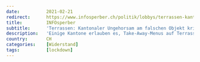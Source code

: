 ```yaml
---
date:          2021-02-21
redirect:      https://www.infosperber.ch/politik/lobbys/terrassen-kantonaler-ungehorsam-am-falschen-objekt-kritisiert/
title:         INFOsperber
subtitle:      'Terrassen: Kantonaler Ungehorsam am falschen Objekt kritisiert'
description:   'Einige Kantone erlauben es, Take-Away-Menus auf Terrassen an Tischen zu geniessen. Dies geniesst breite Sympathie.'
country:       CH
categories:    [Widerstand]
tags:          [lockdown]
---
```

